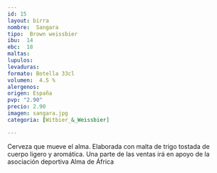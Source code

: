 ```yaml
---
id: 15
layout: birra
nombre:  Sangara
tipo:  Brown weissbier
ibu:  14
ebc:  18
maltas: 
lupulos: 
levaduras: 
formato: Botella 33cl
volumen:  4.5 %
alergenos: 
origen: España
pvp: "2.90"
precio: 2.90
imagen: sangara.jpg
categoria: [Witbier_&_Weissbier]

---
```

Cerveza que mueve el alma. Elaborada con malta de trigo tostada de cuerpo ligero y aromática. Una parte de las ventas irá en apoyo de la asociación deportiva Alma de África










